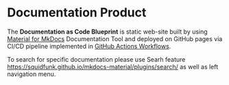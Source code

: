 # Documentation Product

The **Documentation as Code Blueprint** is static web-site built by using [Material for MkDocs](https://squidfunk.github.io/mkdocs-material/) Documentation Tool and deployed on GitHub pages via CI/CD pipeline implemented in [GitHub Actions Workflows](https://github.com/STOBG-Data-and-Analytics/cmic-project-analytics-docs/actions).

To search for specific documentation please use Searh feature https://squidfunk.github.io/mkdocs-material/plugins/search/ as well as left navigation menu.
